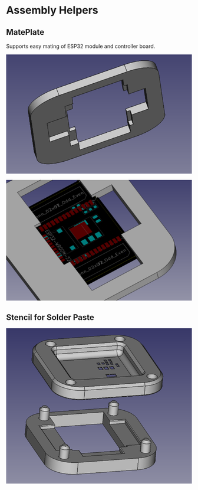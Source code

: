 # Assembly Helpers

## MatePlate

Supports easy mating of ESP32 module and controller board.

![MatePlate bottom view](images/mateplate1.png)

![MatePlate top view](images/mateplate2.png)


## Stencil for Solder Paste

![Solder Paste Stencil](images/solderpaste_stencil.png)



